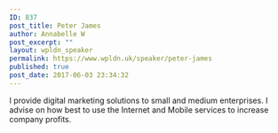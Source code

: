 ```yaml
---
ID: 837
post_title: Peter James
author: Annabelle W
post_excerpt: ""
layout: wpldn_speaker
permalink: https://www.wpldn.uk/speaker/peter-james
published: true
post_date: 2017-06-03 23:34:32
---
```

I provide digital marketing solutions to small and medium enterprises. I advise on how best to use the Internet and Mobile services to increase company profits.